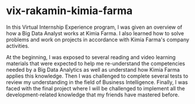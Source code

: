 # vix-rakamin-kimia-farma
In this Virtual Internship Experience program, I was given an overview of how a Big Data Analyst works at Kimia Farma. I also learned how to solve problems and work on projects in accordance with Kimia Farma's company activities.

At the beginning, I was exposed to several reading and video learning materials that were expected to help me re-understand the competencies needed by a Big Data Analytics as well as understand how Kimia Farma applies this knowledge. Then I was challenged to complete several tests to review my understanding in the field of Business Intelligence. Finally, I was faced with the final project where I will be challenged to implement all the development-related knowledge that my friends have mastered before. 
